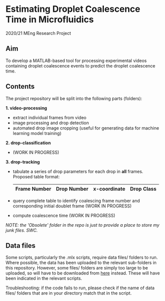 # Estimating Droplet Coalescence Time in Microfluidics
2020/21 MEng Research Project

## Aim
To develop a MATLAB-based tool for processing experimental videos containing droplet coalescence events to predict the droplet coalescence time.

## Contents
The project repository will be split into the following parts (folders):  

**1. video-processing**  
   - extract individual frames from video 
   - image processing and drop detection
   - automated drop image cropping (useful for generating data for machine learning model training)
   
**2. drop-classification**  
   - (WORK IN PROGRESS)
   
**3. drop-tracking**  
   - tabulate a series of drop parameters for each drop in **all** frames. Proposed table format:  
   
     | Frame Number  | Drop Number  | x-coordinate  | Drop Class |
     | ------------  | -----------  | ------------  | ---------- |  
   
   - query complete table to identify coalescing frame number and corresponding initial doublet frame (WORK IN PROGRESS)  
   - compute coalescence time  (WORK IN PROGRESS)  
   
 
 _NOTE: the 'Obsolete' folder in the repo is just to provide a place to store my junk files. SWC._
   
   
## Data files  
Some scripts, particularly the .mlx scripts, require data files/ folders to run.  
Where possible, the data has been uploaded to the relevant sub-folders in this repository. However,
some files/ folders are simply too large to be uploaded, so will have to be downloaded from [here](https://drive.google.com/drive/folders/1VXOg2uKROwx4l2nFKGY9KS2UDEXZLQVh?usp=sharing) instead. These will have been indicated in the relevant scripts.  

Troubleshooting: if the code fails to run, please check if the name of data files/ folders that are in your directory match that in the script.
   
   
   
